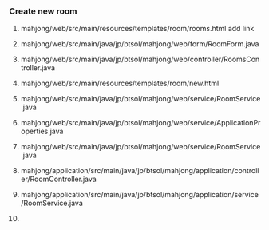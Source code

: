 ### Create new room
1. mahjong/web/src/main/resources/templates/room/rooms.html
    add link
2. mahjong/web/src/main/java/jp/btsol/mahjong/web/form/RoomForm.java
3. mahjong/web/src/main/java/jp/btsol/mahjong/web/controller/RoomsController.java
4. mahjong/web/src/main/resources/templates/room/new.html

4. mahjong/web/src/main/java/jp/btsol/mahjong/web/service/RoomService.java
5. mahjong/web/src/main/java/jp/btsol/mahjong/web/service/ApplicationProperties.java
6. mahjong/web/src/main/java/jp/btsol/mahjong/web/service/RoomService.java
7. mahjong/application/src/main/java/jp/btsol/mahjong/application/controller/RoomController.java
8. mahjong/application/src/main/java/jp/btsol/mahjong/application/service/RoomService.java
9. 